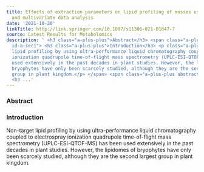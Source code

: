 ```yaml
---
title: Effects of extraction parameters on lipid profiling of mosses using UPLC-ESI-QTOF-MS
  and multivariate data analysis
date: '2021-10-20'
linkTitle: http://link.springer.com/10.1007/s11306-021-01847-7
source: Latest Results for Metabolomics
description: ' <h3 class="a-plus-plus">Abstract</h3> <span class="a-plus-plus abstract-section
  id-a-sec1"> <h3 class="a-plus-plus">Introduction</h3> <p class="a-plus-plus">Non-target
  lipid profiling by using ultra-performance liquid chromatography coupled to electrospray
  ionization quadrupole time-of-flight mass spectrometry (UPLC-ESI-QTOF-MS) has been
  used extensively in the past decades in plant studies. However, the lipidomes of
  bryophytes have only been scarcely studied, although they are the second largest
  group in plant kingdom.</p> </span> <span class="a-plus-plus abstract-section id-a-sec2">
  <h3 ...'
---
```

 <h3 class="a-plus-plus">Abstract</h3> <span class="a-plus-plus abstract-section id-a-sec1"> <h3 class="a-plus-plus">Introduction</h3> <p class="a-plus-plus">Non-target lipid profiling by using ultra-performance liquid chromatography coupled to electrospray ionization quadrupole time-of-flight mass spectrometry (UPLC-ESI-QTOF-MS) has been used extensively in the past decades in plant studies. However, the lipidomes of bryophytes have only been scarcely studied, although they are the second largest group in plant kingdom.</p> </span> <span class="a-plus-plus abstract-section id-a-sec2"> <h3 ...